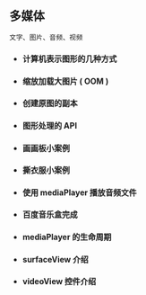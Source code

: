 ## 多媒体

```java
文字、图片、音频、视频
```

* #### 计算机表示图形的几种方式
* #### 缩放加载大图片 \( OOM \)
* #### 创建原图的副本
* #### 图形处理的 API
* #### 画画板小案例
* #### 撕衣服小案例
* #### 使用 mediaPlayer 播放音频文件
* #### 百度音乐盒完成
* #### mediaPlayer 的生命周期
* #### surfaceView 介绍
* #### videoView 控件介绍

#### 



